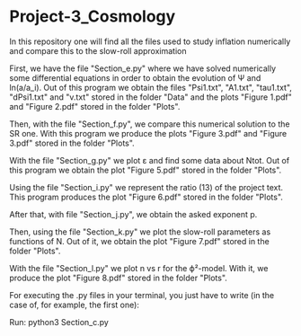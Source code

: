 # Project-3_Cosmology

In this repository one will find all the files used to study inflation numerically and compare this to the slow-roll approximation

First, we have the file "Section_e.py" where we have solved numerically some differential equations in order to obtain the evolution of Ѱ and ln(a/a_i). Out of this program we obtain the files "Psi1.txt", "A1.txt", "tau1.txt", "dPsi1.txt" and "v.txt" stored in the folder "Data" and the plots "Figure 1.pdf" and "Figure 2.pdf" stored in the folder "Plots".


Then, with the file "Section_f.py", we compare this numerical solution to the SR one. With this program we produce the plots "Figure 3.pdf" and "Figure 3.pdf" stored in the folder "Plots".


With the file "Section_g.py" we plot ε and find some data about Ntot. Out of this program we obtain the plot "Figure 5.pdf" stored in the folder "Plots".

Using the file "Section_i.py" we represent the ratio (13) of the project text. This program produces the plot "Figure 6.pdf" stored in the folder "Plots".

After that, with file "Section_j.py", we obtain the asked exponent p.

Then, using the file "Section_k.py" we plot the slow-roll parameters as functions of N. Out of it, we obtain the plot "Figure 7.pdf" stored in the folder "Plots".

With the file "Section_l.py" we plot n vs r for the ϕ²-model. With it, we produce the plot "Figure 8.pdf" stored in the folder "Plots".

For executing the .py files in your terminal, you just have to write (in the case of, for example, the first one):

Run: python3 Section_c.py
